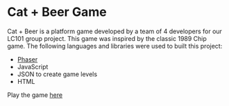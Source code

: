 # Cat + Beer Game
Cat + Beer is a platform game developed by a team of 4 developers for our LC101 group project. This game was inspired by the classic 1989 Chip game. The following languages and libraries were used to built this project:

- [Phaser](http://www.phaser.io/)
- JavaScript
- JSON to create game levels
- HTML

Play the game [here](https://alyssalina.github.io/catsandbeer/)
